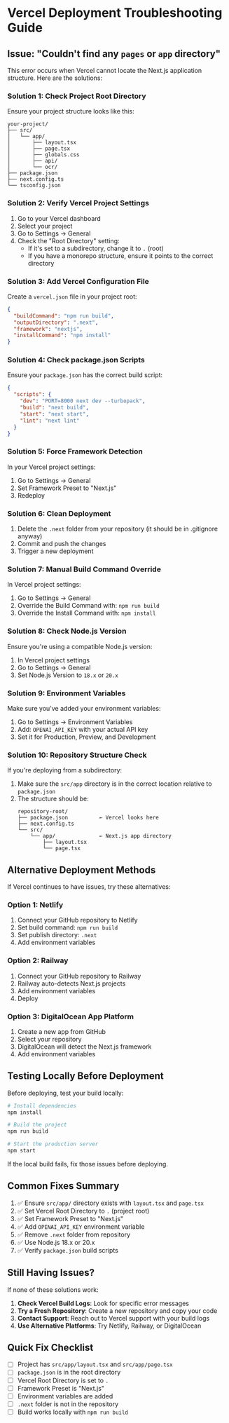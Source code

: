 # Vercel Deployment Troubleshooting Guide

## Issue: "Couldn't find any `pages` or `app` directory"

This error occurs when Vercel cannot locate the Next.js application structure. Here are the solutions:

### Solution 1: Check Project Root Directory

Ensure your project structure looks like this:
```
your-project/
├── src/
│   └── app/
│       ├── layout.tsx
│       ├── page.tsx
│       ├── globals.css
│       ├── api/
│       └── ocr/
├── package.json
├── next.config.ts
└── tsconfig.json
```

### Solution 2: Verify Vercel Project Settings

1. Go to your Vercel dashboard
2. Select your project
3. Go to Settings → General
4. Check the "Root Directory" setting:
   - If it's set to a subdirectory, change it to `.` (root)
   - If you have a monorepo structure, ensure it points to the correct directory

### Solution 3: Add Vercel Configuration File

Create a `vercel.json` file in your project root:

```json
{
  "buildCommand": "npm run build",
  "outputDirectory": ".next",
  "framework": "nextjs",
  "installCommand": "npm install"
}
```

### Solution 4: Check package.json Scripts

Ensure your `package.json` has the correct build script:

```json
{
  "scripts": {
    "dev": "PORT=8000 next dev --turbopack",
    "build": "next build",
    "start": "next start",
    "lint": "next lint"
  }
}
```

### Solution 5: Force Framework Detection

In your Vercel project settings:
1. Go to Settings → General
2. Set Framework Preset to "Next.js"
3. Redeploy

### Solution 6: Clean Deployment

1. Delete the `.next` folder from your repository (it should be in .gitignore anyway)
2. Commit and push the changes
3. Trigger a new deployment

### Solution 7: Manual Build Command Override

In Vercel project settings:
1. Go to Settings → General
2. Override the Build Command with: `npm run build`
3. Override the Install Command with: `npm install`

### Solution 8: Check Node.js Version

Ensure you're using a compatible Node.js version:
1. In Vercel project settings
2. Go to Settings → General
3. Set Node.js Version to `18.x` or `20.x`

### Solution 9: Environment Variables

Make sure you've added your environment variables:
1. Go to Settings → Environment Variables
2. Add: `OPENAI_API_KEY` with your actual API key
3. Set it for Production, Preview, and Development

### Solution 10: Repository Structure Check

If you're deploying from a subdirectory:
1. Make sure the `src/app` directory is in the correct location relative to `package.json`
2. The structure should be:
   ```
   repository-root/
   ├── package.json          ← Vercel looks here
   ├── next.config.ts
   └── src/
       └── app/              ← Next.js app directory
           ├── layout.tsx
           └── page.tsx
   ```

## Alternative Deployment Methods

If Vercel continues to have issues, try these alternatives:

### Option 1: Netlify
1. Connect your GitHub repository to Netlify
2. Set build command: `npm run build`
3. Set publish directory: `.next`
4. Add environment variables

### Option 2: Railway
1. Connect your GitHub repository to Railway
2. Railway auto-detects Next.js projects
3. Add environment variables
4. Deploy

### Option 3: DigitalOcean App Platform
1. Create a new app from GitHub
2. Select your repository
3. DigitalOcean will detect the Next.js framework
4. Add environment variables

## Testing Locally Before Deployment

Before deploying, test your build locally:

```bash
# Install dependencies
npm install

# Build the project
npm run build

# Start the production server
npm start
```

If the local build fails, fix those issues before deploying.

## Common Fixes Summary

1. ✅ Ensure `src/app/` directory exists with `layout.tsx` and `page.tsx`
2. ✅ Set Vercel Root Directory to `.` (project root)
3. ✅ Set Framework Preset to "Next.js"
4. ✅ Add `OPENAI_API_KEY` environment variable
5. ✅ Remove `.next` folder from repository
6. ✅ Use Node.js 18.x or 20.x
7. ✅ Verify `package.json` build scripts

## Still Having Issues?

If none of these solutions work:

1. **Check Vercel Build Logs**: Look for specific error messages
2. **Try a Fresh Repository**: Create a new repository and copy your code
3. **Contact Support**: Reach out to Vercel support with your build logs
4. **Use Alternative Platforms**: Try Netlify, Railway, or DigitalOcean

## Quick Fix Checklist

- [ ] Project has `src/app/layout.tsx` and `src/app/page.tsx`
- [ ] `package.json` is in the root directory
- [ ] Vercel Root Directory is set to `.`
- [ ] Framework Preset is "Next.js"
- [ ] Environment variables are added
- [ ] `.next` folder is not in the repository
- [ ] Build works locally with `npm run build`
